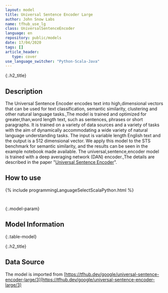 ```yaml
---
layout: model
title: Universal Sentence Encoder Large
author: John Snow Labs
name: tfhub_use_lg
class: UniversalSentenceEncoder
language: en
repository: public/models
date: 17/04/2020
tags: []
article_header:
   type: cover
use_language_switcher: "Python-Scala-Java"
---
```


{:.h2_title}
## Description 
The Universal Sentence Encoder encodes text into high,dimensional vectors that can be used for text classification, semantic similarity, clustering and other natural language tasks.,The model is trained and optimized for greater,than,word length text, such as sentences, phrases or short paragraphs. It is trained on a variety of data sources and a variety of tasks with the aim of dynamically accommodating a wide variety of natural language understanding tasks. The input is variable length English text and the output is a 512 dimensional vector. We apply this model to the STS benchmark for semantic similarity, and the results can be seen in the example notebook made available. The universal,sentence,encoder model is trained with a deep averaging network (DAN) encoder.,The details are described in the paper "[Universal Sentence Encoder](https://arxiv.org/abs/1803.11175)".





## How to use 
<div class="tabs-box" markdown="1">

{% include programmingLanguageSelectScalaPython.html %}

```python

```

```scala

```
</div>



{:.model-param}
## Model Information
{:.table-model}





{:.h2_title}
## Data Source
The model is imported from [https://tfhub.dev/google/universal-sentence-encoder-large/3](https://tfhub.dev/google/universal-sentence-encoder-large/3)

